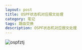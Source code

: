 ```yaml
---
layout: post
title: OSPF状态机对应报文处理
category: 笔记
tags: 路由交换
description: OSPF状态机对应报文处理
---
```

![ospfztj](http://www.suiblog.com/folder/ospfztj.jpg)	
	 
